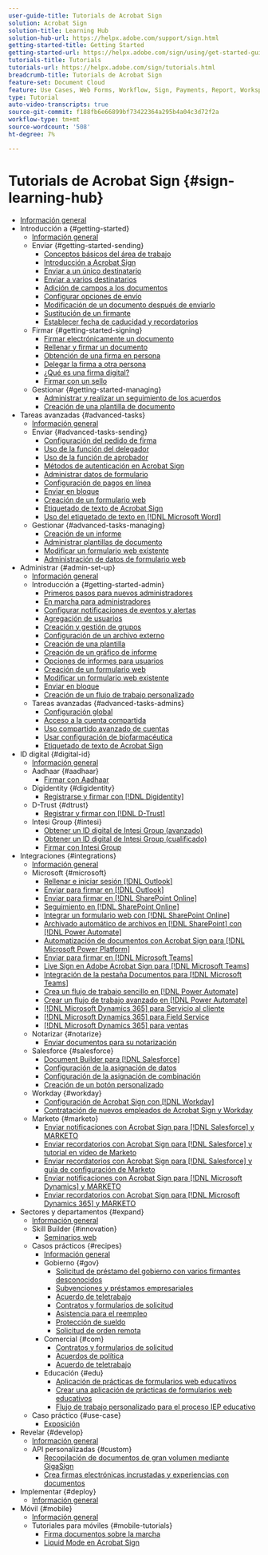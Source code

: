 ```yaml
---
user-guide-title: Tutorials de Acrobat Sign
solution: Acrobat Sign
solution-title: Learning Hub
solution-hub-url: https://helpx.adobe.com/support/sign.html
getting-started-title: Getting Started
getting-started-url: https://helpx.adobe.com/sign/using/get-started-guide.html
tutorials-title: Tutorials
tutorials-url: https://helpx.adobe.com/sign/tutorials.html
breadcrumb-title: Tutorials de Acrobat Sign
feature-set: Document Cloud
feature: Use Cases, Web Forms, Workflow, Sign, Payments, Report, Workspace, Deadline, Administration, Digital ID, Form, Integrations, Mobile, Skill Builder
type: Tutorial
auto-video-transcripts: true
source-git-commit: f188fb6e66899bf73422364a295b4a04c3d72f2a
workflow-type: tm+mt
source-wordcount: '508'
ht-degree: 7%

---
```



# Tutorials de Acrobat Sign {#sign-learning-hub}

+ [Información general](overview.md)
+ Introducción a {#getting-started}
   + [Información general](sign-beginner-tutorials/beginner-users-overview.md)
   + Enviar {#getting-started-sending}
      + [Conceptos básicos del área de trabajo](sign-beginner-tutorials/quick-tour.md)
      + [Introducción a Acrobat Sign](sign-beginner-tutorials/new-sender.md)
      + [Enviar a un único destinatario](sign-beginner-tutorials/send-to-single-recipient.md)
      + [Enviar a varios destinatarios](sign-beginner-tutorials/send-to-multiple-recipients.md)
      + [Adición de campos a los documentos](sign-beginner-tutorials/adding-fields.md)
      + [Configurar opciones de envío](sign-beginner-tutorials/sending-options.md)
      + [Modificación de un documento después de enviarlo](sign-beginner-tutorials/modify-in-flight.md)
      + [Sustitución de un firmante](sign-beginner-tutorials/replace-signer.md)
      + [Establecer fecha de caducidad y recordatorios](sign-beginner-tutorials/set-deadlines-reminders.md)
   + Firmar {#getting-started-signing}
      + [Firmar electrónicamente un documento](sign-beginner-tutorials/electronically-sign-a-document.md)
      + [Rellenar y firmar un documento](sign-beginner-tutorials/fill-and-sign.md)
      + [Obtención de una firma en persona](sign-beginner-tutorials/sign-in-person.md)
      + [Delegar la firma a otra persona](sign-beginner-tutorials/delegate-signing.md)
      + [¿Qué es una firma digital?](sign-beginner-tutorials/sign-with-a-digital-signature.md)
      + [Firmar con un sello](sign-beginner-tutorials/sign-with-a-stamp.md)
   + Gestionar {#getting-started-managing}
      + [Administrar y realizar un seguimiento de los acuerdos](sign-beginner-tutorials/manage-and-track.md)
      + [Creación de una plantilla de documento](https://experienceleague.adobe.com/docs/document-cloud-learn/sign-learning-hub/admin-set-up/getting-started-admin/create-a-template.html)
+ Tareas avanzadas {#advanced-tasks}
   + [Información general](sign-advanced-users/advanced-users-overview.md)
   + Enviar {#advanced-tasks-sending}
      + [Configuración del pedido de firma](sign-advanced-users/setting-up-routing.md)
      + [Uso de la función del delegador](sign-advanced-users/delegate-signature.md)
      + [Uso de la función de aprobador](sign-advanced-users/add-an-approver.md)
      + [Métodos de autenticación en Acrobat Sign](sign-advanced-users/authentication-methods.md)
      + [Administrar datos de formulario](sign-advanced-users/manage-form-data.md)
      + [Configuración de pagos en línea](sign-advanced-users/set-up-online-payments.md)
      + [Enviar en bloque](https://experienceleague.adobe.com/docs/document-cloud-learn/sign-learning-hub/admin-set-up/getting-started-admin/megasign.html)
      + [Creación de un formulario web](https://experienceleague.adobe.com/docs/document-cloud-learn/sign-learning-hub/admin-set-up/getting-started-admin/webform.html)
      + [Etiquetado de texto de Acrobat Sign](https://experienceleague.adobe.com/docs/document-cloud-learn/sign-learning-hub/admin-set-up/advanced-tasks-admins/adobe-sign-text-tagging.html)
      + [Uso del etiquetado de texto en [!DNL Microsoft Word]](sign-advanced-users/text-tagging-word.md)
   + Gestionar {#advanced-tasks-managing}
      + [Creación de un informe](sign-advanced-users/creating-a-report.md)
      + [Administrar plantillas de documento](sign-advanced-users/edit-a-template.md)
      + [Modificar un formulario web existente](sign-advanced-users/modify-webform.md)
      + [Administración de datos de formulario web](sign-advanced-users/manage-webform-data.md)
+ Administrar {#admin-set-up}
   + [Información general](admin/intro-admin-overview.md)
   + Introducción a {#getting-started-admin}
      + [Primeros pasos para nuevos administradores](admin/get-started-admin.md)
      + [En marcha para administradores](admin/up-and-running-admin.md)
      + [Configurar notificaciones de eventos y alertas](admin/set-up-shared-events-and-alert.md)
      + [Agregación de usuarios](admin/add-users-to-your-account.md)
      + [Creación y gestión de grupos](admin/create-and-manage-groups.md)
      + [Configuración de un archivo externo](admin/set-up-your-external-archive.md)
      + [Creación de una plantilla](sign-advanced-users/create-a-template.md)
      + [Creación de un gráfico de informe](admin/create-a-report.md)
      + [Opciones de informes para usuarios](admin/report-options.md)
      + [Creación de un formulario web](sign-advanced-users/webform.md)
      + [Modificar un formulario web existente](https://experienceleague.adobe.com/docs/document-cloud-learn/sign-learning-hub/advanced-tasks/advanced-tasks-managing/modify-webform.html)
      + [Enviar en bloque](sign-advanced-users/megasign.md)
      + [Creación de un flujo de trabajo personalizado](admin/building-a-custom-workflow.md)
   + Tareas avanzadas {#advanced-tasks-admins}
      + [Configuración global](admin/learn-about-global-settings.md)
      + [Acceso a la cuenta compartida](admin/share-account-access.md)
      + [Uso compartido avanzado de cuentas](admin/advanced-account-sharing.md)
      + [Usar configuración de biofarmacéutica](admin/use-bio-pharma-settings.md)
      + [Etiquetado de texto de Acrobat Sign](sign-advanced-users/adobe-sign-text-tagging.md)
+ ID digital {#digital-id}
   + [Información general](digitalid/digitalid-overview.md)
   + Aadhaar {#aadhaar}
      + [Firmar con Aadhaar](digitalid/aadhaar-sign.md)
   + Digidentity {#digidentity}
      + [Registrarse y firmar con [!DNL Digidentity]](digitalid/digidentity-sign.md)
   + D-Trust {#dtrust}
      + [Registrar y firmar con [!DNL D-Trust]](digitalid/d-trust.md)
   + Intesi Group {#intesi}
      + [Obtener un ID digital de Intesi Group (avanzado)](digitalid/intesi-advanced.md)
      + [Obtener un ID digital de Intesi Group (cualificado)](digitalid/intesi-qualified.md)
      + [Firmar con Intesi Group](digitalid/intesi-sign.md)
+ Integraciones {#integrations}
   + [Información general](integrations/integrations-overview.md)
   + Microsoft {#microsoft}
      + [Rellenar e iniciar sesión [!DNL Outlook]](integrations/fill-and-sign-doc-microsoft-outlook.md)
      + [Enviar para firmar en [!DNL Outlook]](integrations/send-for-signature-with-outlook.md)
      + [Enviar para firmar en [!DNL SharePoint Online]](integrations/send-for-signature-with-sharepoint-online.md)
      + [Seguimiento en [!DNL SharePoint Online]](integrations/track-an-agreement-with-sharepoint-online.md)
      + [Integrar un formulario web con [!DNL SharePoint Online]](integrations/integrate-web-form-sharepoint-online.md)
      + [Archivado automático de archivos en [!DNL SharePoint] con [!DNL Power Automate]](integrations/auto-archive-sharepoint-power-automate.md)
      + [Automatización de documentos con Acrobat Sign para [!DNL Microsoft Power Platform]](integrations/documentautomation.md)
      + [Enviar para firmar en [!DNL Microsoft Teams]](integrations/adobe-sign-teams-mortgage.md)
      + [Live Sign en Adobe Acrobat Sign para [!DNL Microsoft Teams]](integrations/live-sign-microsoft-teams.md)
      + [Integración de la pestaña Documentos para [!DNL Microsoft Teams]](integrations/acrobat-sign-teams-documents-tab.md)
      + [Crea un flujo de trabajo sencillo en [!DNL Power Automate]](integrations/simple-workflow-power-automate.md)
      + [Crear un flujo de trabajo avanzado en [!DNL Power Automate]](integrations/advanced-workflow-power-automate.md)
      + [[!DNL Microsoft Dynamics 365] para Servicio al cliente](integrations/dynamics-customer-service.md)
      + [[!DNL Microsoft Dynamics 365] para Field Service](integrations/dynamics-field-service.md)
      + [[!DNL Microsoft Dynamics 365] para ventas](integrations/dynamics-sales.md)
   + Notarizar {#notarize}
      + [Enviar documentos para su notarización](integrations/send-document-notarize.md)
   + Salesforce {#salesforce}
      + [Document Builder para [!DNL Salesforce]](integrations/create-an-agreement-template.md)
      + [Configuración de la asignación de datos](integrations/set-up-data-mapping.md)
      + [Configuración de la asignación de combinación](integrations/set-up-merging-map.md)
      + [Creación de un botón personalizado](integrations/create-a-custom-button.md)
   + Workday {#workday}
      + [Configuración de Acrobat Sign con [!DNL Workday]](integrations/workday.md)
      + [Contratación de nuevos empleados de Acrobat Sign y Workday](integrations/acrobat-sign-workday-onboarding.md)
   + Marketo {#marketo}
      + [Enviar notificaciones con Acrobat Sign para [!DNL Salesforce] y MARKETO](integrations/marketo-salesforce-sms.md)
      + [Enviar recordatorios con Acrobat Sign para [!DNL Salesforce] y tutorial en vídeo de Marketo](integrations/marketo-salesforce-reminder-video.md)
      + [Enviar recordatorios con Acrobat Sign para [!DNL Salesforce] y guía de configuración de Marketo](integrations/marketo-salesforce-reminder.md)
      + [Enviar notificaciones con Acrobat Sign para [!DNL Microsoft Dynamics] y MARKETO](integrations/marketo-dynamics-sms.md)
      + [Enviar recordatorios con Acrobat Sign para [!DNL Microsoft Dynamics 365] y MARKETO](integrations/marketo-dynamics-reminder.md)
+ Sectores y departamentos {#expand}
   + [Información general](sign-usecase/expand-inspire-overview.md)
   + Skill Builder {#innovation}
      + [Seminarios web](sign-usecase/innovation-series.md)
   + Casos prácticos {#recipes}
      + [Información general](sign-usecase/recipes.md)
      + Gobierno {#gov}
         + [Solicitud de préstamo del gobierno con varios firmantes desconocidos](sign-usecase/webform-multiple-signers.md)
         + [Subvenciones y préstamos empresariales](sign-usecase/usecasegovgrants.md)
         + [Acuerdo de teletrabajo](sign-usecase/usecasegovtelework.md)
         + [Contratos y formularios de solicitud](sign-usecase/usecasegovcontracts.md)
         + [Asistencia para el reempleo](sign-usecase/usecasegovreemployment.md)
         + [Protección de sueldo](sign-usecase/usecasegovpaycheck.md)
         + [Solicitud de orden remota](sign-usecase/usecasegovremote.md)
      + Comercial {#com}
         + [Contratos y formularios de solicitud](sign-usecase/usecasecomcontracts.md)
         + [Acuerdos de política](sign-usecase/usecasecompolicy.md)
         + [Acuerdo de teletrabajo](sign-usecase/usecasecomtelework.md)
      + Educación {#edu}
         + [Aplicación de prácticas de formularios web educativos](sign-usecase/usecase-edu-intern.md)
         + [Crear una aplicación de prácticas de formularios web educativos](sign-usecase/usecase-edu-intern-create.md)
         + [Flujo de trabajo personalizado para el proceso IEP educativo](sign-usecase/usecase-edu-iep.md)
   + Caso práctico {#use-case}
      + [Exposición](sign-usecase/use-case-showcase.md)
+ Revelar {#develop}
   + [Información general](develop/develop-overview.md)
   + API personalizadas {#custom}
      + [Recopilación de documentos de gran volumen mediante GigaSign](develop/gigasign.md)
      + [Crea firmas electrónicas incrustadas y experiencias con documentos](develop/embeddedesignature.md)
+ Implementar {#deploy}
   + [Información general](deploy-overview.md)
+ Móvil {#mobile}
   + [Información general](mobile/mobile-overview.md)
   + Tutoriales para móviles {#mobile-tutorials}
      + [Firma documentos sobre la marcha](mobile/sign-mobile.md)
      + [Liquid Mode en Acrobat Sign](mobile/liquidmode.md)
